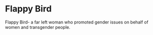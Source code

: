 # Flappy Bird

Flappy Bird- a far left woman who promoted gender issues on behalf of
women and transgender people.
